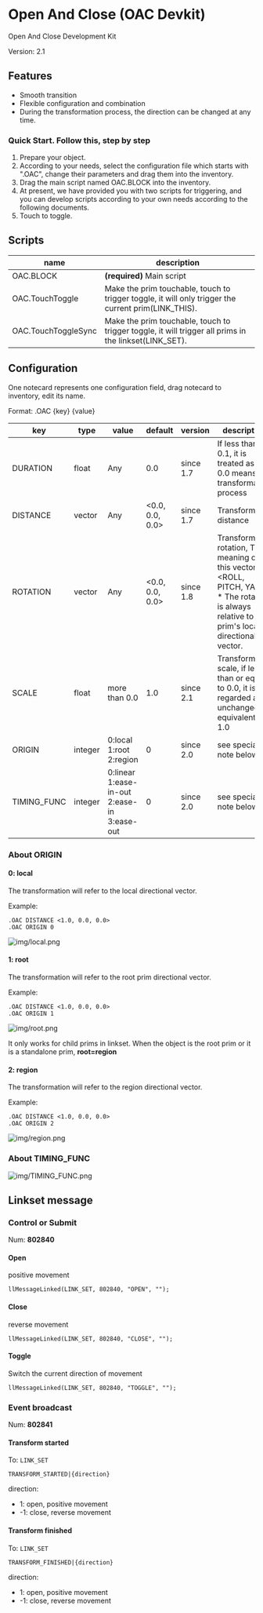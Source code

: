 # Open And Close (OAC Devkit)

Open And Close Development Kit

Version: 2.1

## Features

- Smooth transition
- Flexible configuration and combination
- During the transformation process, the direction can be changed at any time.


### Quick Start. Follow this, step by step

1. Prepare your object.
2. According to your needs, select the configuration file which starts with ".OAC", change their parameters and drag them into the inventory.
3. Drag the main script named OAC.BLOCK into the inventory.
4. At present, we have provided you with two scripts for triggering, and you can develop scripts according to your own needs according to the following documents.
5. Touch to toggle.


## Scripts

| name | description |
|---|---|
| OAC.BLOCK | **(required)** Main script |
| OAC.TouchToggle | Make the prim touchable, touch to trigger toggle, it will only trigger the current prim(LINK_THIS). |
| OAC.TouchToggleSync | Make the prim touchable, touch to trigger toggle, it will trigger all prims in the linkset(LINK_SET). |

## Configuration

One notecard represents one configuration field, drag notecard to inventory, edit its name.

Format: .OAC {key} {value}

| key | type | value | default | version | description |
|---|---|---|---|---|---|
| DURATION | float | Any | 0.0 | since 1.7 | If less than 0.1, it is treated as 0.0, 0.0 means no transformation process |
| DISTANCE | vector | Any | <0.0, 0.0, 0.0> | since 1.7 | Transform distance |
| ROTATION | vector | Any | <0.0, 0.0, 0.0> | since 1.8 | Transform rotation, The meaning of this vector is <ROLL, PITCH, YAW>. <br>* The rotation is always relative to the prim's local directional vector. |
| SCALE | float | more than 0.0 | 1.0 | since 2.1 | Transform scale, if less than or equal to 0.0, it is regarded as unchanged, equivalent to 1.0 |
| ORIGIN | integer | 0:local<br>1:root<br>2:region | 0 | since 2.0 | see special note below |
| TIMING_FUNC | integer | 0:linear<br>1:ease-in-out<br>2:ease-in<br>3:ease-out | 0 | since 2.0 | see special note below |

### About ORIGIN

#### 0: local

The transformation will refer to the local directional vector.

Example:

```
.OAC DISTANCE <1.0, 0.0, 0.0>
.OAC ORIGIN 0
```

![img/local.png](img/local.png)

#### 1: root

The transformation will refer to the root prim directional vector.

Example:

```
.OAC DISTANCE <1.0, 0.0, 0.0>
.OAC ORIGIN 1
```

![img/root.png](img/root.png)

It only works for child prims in linkset. When the object is the root prim or it is a standalone prim, **root=region**

#### 2: region

The transformation will refer to the region directional vector.

Example:

```
.OAC DISTANCE <1.0, 0.0, 0.0>
.OAC ORIGIN 2
```

![img/region.png](img/region.png)

### About TIMING_FUNC

![img/TIMING_FUNC.png](img/TIMING_FUNC.png)

## Linkset message

### Control or Submit

Num: **802840**

#### Open

positive movement

```lsl
llMessageLinked(LINK_SET, 802840, "OPEN", "");
```

#### Close

reverse movement

```lsl
llMessageLinked(LINK_SET, 802840, "CLOSE", "");
```

#### Toggle

Switch the current direction of movement

```lsl
llMessageLinked(LINK_SET, 802840, "TOGGLE", "");
```

### Event broadcast

Num: **802841**

#### Transform started

To: `LINK_SET`

```lsl
TRANSFORM_STARTED|{direction}
```

direction:

- 1: open, positive movement
- -1: close, reverse movement

#### Transform finished

To: `LINK_SET`

```lsl
TRANSFORM_FINISHED|{direction}
```

direction:

- 1: open, positive movement
- -1: close, reverse movement
